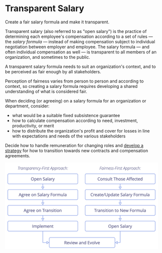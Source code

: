 # Transparent Salary

<summary>
Create a fair salary formula and make it transparent.
</summary>

Transparent salary (also referred to as "open salary") is the practice of determining each employee's compensation according to a set of rules — the _salary formula_ — instead of making compensation subject to individual negotiation between employer and employee. The salary formula — and often individual compensation as well — is transparent to all members of an organization, and sometimes to the public.

A transparent salary formula needs to suit an organization's context, and to be perceived as fair enough by all stakeholders.

Perception of fairness varies from person to person and according to context, so creating a salary formula requires developing a shared understanding of what is considered fair.

When deciding (or agreeing) on a salary formula for an organization or department, consider:

- what would be a suitable fixed subsistence guarantee
- how to calculate compensation according to need, investment, productivity, or merit
- how to distribute the organization's profit and cover for losses in line with expectations and needs of the various stakeholders

Decide how to handle remuneration for changing roles and [develop a strategy](section:clarify-and-develop-strategy) for how to transition towards new contracts and compensation agreements.

![Two ways of opening salaries](img/process/opening-salaries.png)
